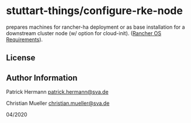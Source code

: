 stuttart-things/configure-rke-node
====================================

prepares machines for rancher-ha deployment or as base installation for a downstream cluster node (w/ option for cloud-init). ([Rancher OS Requirements](https://rancher.com/docs/rke/latest/en/os/#operating-system)).

License
-------

Author Information
------------------

Patrick Hermann
patrick.hermann@sva.de

Christian Mueller
christian.mueller@sva.de

04/2020
